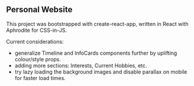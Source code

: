 ## Personal Website
This project was bootstrapped with create-react-app, written in React with Aphrodite for CSS-in-JS.

Current considerations:
- generalize Timeline and InfoCards components further by uplifting colour/style props.
- adding more sections: Interests, Current Hobbies, etc.
- try lazy loading the background images and disable parallax on mobile for faster load times.